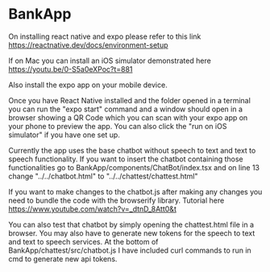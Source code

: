 # BankApp

On installing react native and expo please refer to this link https://reactnative.dev/docs/environment-setup

If on Mac you can install an iOS simulator demonstrated here https://youtu.be/0-S5a0eXPoc?t=881

Also install the expo app on your mobile device.

Once you have React Native installed and the folder opened in a terminal you can run the "expo start" command and a window should open in a browser showing a QR Code which you can scan with your expo app on your phone to preview the app. You can also click the "run on iOS simulator" if you have one set up.

Currently the app uses the base chatbot without speech to text and text to speech functionality. If you want to insert the chatbot containing those functionalities go to BankApp/components/ChatBot/index.tsx and on line 13 change "../../chatbot.html" to "../../chattest/chattest.html"

If you want to make changes to the chatbot.js after making any changes you need to bundle the code with the browserify library. Tutorial here https://www.youtube.com/watch?v=_dtnD_8Att0&t

You can also test that chatbot by simply opening the chattest.html file in a browser. You may also have to generate new tokens for the speech to text and text to speech services. At the bottom of BankApp/chattest/src/chatbot.js  I have included curl commands to run in cmd to generate new api tokens.

